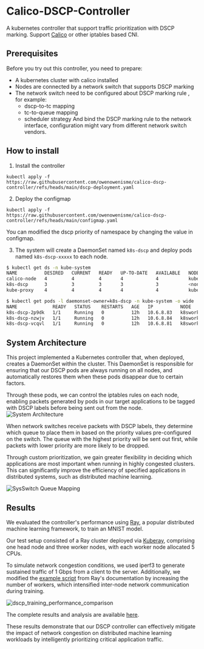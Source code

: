 # Calico-DSCP-Controller
A kubernetes controller that support traffic prioritization with DSCP marking.
Support [Calico](https://github.com/projectcalico/calico) or other iptables based CNI.

## Prerequisites

Before you try out this controller, you need to prepare:
- A kubernetes cluster with calico installed
- Nodes are connected by a network switch that supports DSCP marking
- The network switch need to be configured about DSCP marking rule , for example:
  - dscp-to-tc mapping
  - tc-to-queue mapping
  - scheduler strategy
  And bind the DSCP marking rule to the network interface, configuration might vary from different network switch vendors.

## How to install

1. Install the controller

```
kubectl apply -f https://raw.githubusercontent.com/owenowenisme/calico-dscp-controller/refs/heads/main/dscp-deployment.yaml
```

2. Deploy the configmap 
```
kubectl apply -f https://raw.githubusercontent.com/owenowenisme/calico-dscp-controller/refs/heads/main/configmap.yaml
```
You can modified the dscp priority of namespace by changing the value in configmap.

3. The system will create a DaemonSet named `k8s-dscp` and deploy pods named `k8s-dscp-xxxxx` to each node.

```bash
$ kubectl get ds -n kube-system
NAME          DESIRED   CURRENT   READY   UP-TO-DATE   AVAILABLE   NODE SELECTOR            AGE
calico-node   4         4         4       4            4           kubernetes.io/os=linux   3d18h
k8s-dscp      3         3         3       3            3           <none>                   12h
kube-proxy    4         4         4       4            4           kubernetes.io/os=linux   3d18h
```

```bash
$ kubectl get pods -l daemonset-owner=k8s-dscp -n kube-system -o wide
NAME             READY   STATUS    RESTARTS   AGE   IP          NODE                   
k8s-dscp-2p9dk   1/1     Running   0          12h   10.6.8.83   k8sworker2.example.net  
k8s-dscp-nzwjv   1/1     Running   0          12h   10.6.8.84   k8sworker3.example.net   
k8s-dscp-vcqvl   1/1     Running   0          12h   10.6.8.81   k8sworker1.example.net  
```

## System Architecture
This project implemented a Kubernetes controller that, when deployed, creates a DaemonSet within the cluster. This DaemonSet is responsible for ensuring that our DSCP pods are always running on all nodes, and automatically restores them when these pods disappear due to certain factors.

Through these pods, we can control the iptables rules on each node, enabling packets generated by pods in our target applications to be tagged with DSCP labels before being sent out from the node.
![System Architecture](https://github.com/user-attachments/assets/a46c1f5e-1c5c-4d1c-a58e-00409c16df22)

When network switches receive packets with DSCP labels, they determine which queue to place them in based on the priority values pre-configured on the switch. The queue with the highest priority will be sent out first, while packets with lower priority are more likely to be dropped.

Through custom prioritization, we gain greater flexibility in deciding which applications are most important when running in highly congested clusters. This can significantly improve the efficiency of specified applications in distributed systems, such as distributed machine learning.


![SysSwitch Queue Mapping](https://github.com/user-attachments/assets/03b241eb-bf47-459f-9370-8fc2b3acf144)

## Results

We evaluated the controller's performance using [Ray](https://github.com/ray-project/ray), a popular distributed machine learning framework, to train an MNIST model.

Our test setup consisted of a Ray cluster deployed via [Kuberay](https://github.com/ray-project/kuberay), comprising one head node and three worker nodes, with each worker node allocated 5 CPUs. 

To simulate network congestion conditions, we used iperf3 to generate sustained traffic of 1 Gbps from a client to the server. Additionally, we modified the [example script](https://github.com/owenowenisme/calico-dscp-controller/blob/main/ray/ray_train_pytorch_mnist.py) from Ray's documentation by increasing the number of workers, which intensified inter-node network communication during training.

![dscp_training_performance_comparison](https://github.com/user-attachments/assets/69113682-a906-4c4a-b35c-e57f7808bebb)

The complete results and analysis are available [here](https://github.com/owenowenisme/calico-dscp-controller/tree/main/ray/result).

These results demonstrate that our DSCP controller can effectively mitigate the impact of network congestion on distributed machine learning workloads by intelligently prioritizing critical application traffic.


